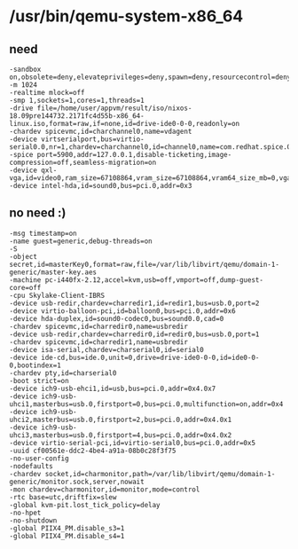 # /usr/bin/qemu-system-x86_64 

## need

    -sandbox on,obsolete=deny,elevateprivileges=deny,spawn=deny,resourcecontrol=deny
    -m 1024
    -realtime mlock=off
    -smp 1,sockets=1,cores=1,threads=1
    -drive file=/home/user/appvm/result/iso/nixos-18.09pre144732.2171fc4d55b-x86_64-linux.iso,format=raw,if=none,id=drive-ide0-0-0,readonly=on
    -chardev spicevmc,id=charchannel0,name=vdagent
    -device virtserialport,bus=virtio-serial0.0,nr=1,chardev=charchannel0,id=channel0,name=com.redhat.spice.0
    -spice port=5900,addr=127.0.0.1,disable-ticketing,image-compression=off,seamless-migration=on
    -device qxl-vga,id=video0,ram_size=67108864,vram_size=67108864,vram64_size_mb=0,vgamem_mb=16,max_outputs=1,bus=pci.0,addr=0x2
    -device intel-hda,id=sound0,bus=pci.0,addr=0x3

## no need :)

    -msg timestamp=on
    -name guest=generic,debug-threads=on 
    -S 
    -object secret,id=masterKey0,format=raw,file=/var/lib/libvirt/qemu/domain-1-generic/master-key.aes
    -machine pc-i440fx-2.12,accel=kvm,usb=off,vmport=off,dump-guest-core=off
    -cpu Skylake-Client-IBRS
    -device usb-redir,chardev=charredir1,id=redir1,bus=usb.0,port=2
    -device virtio-balloon-pci,id=balloon0,bus=pci.0,addr=0x6
    -device hda-duplex,id=sound0-codec0,bus=sound0.0,cad=0
    -chardev spicevmc,id=charredir0,name=usbredir
    -device usb-redir,chardev=charredir0,id=redir0,bus=usb.0,port=1
    -chardev spicevmc,id=charredir1,name=usbredir
    -device isa-serial,chardev=charserial0,id=serial0
    -device ide-cd,bus=ide.0,unit=0,drive=drive-ide0-0-0,id=ide0-0-0,bootindex=1
    -chardev pty,id=charserial0
    -boot strict=on
    -device ich9-usb-ehci1,id=usb,bus=pci.0,addr=0x4.0x7
    -device ich9-usb-uhci1,masterbus=usb.0,firstport=0,bus=pci.0,multifunction=on,addr=0x4
    -device ich9-usb-uhci2,masterbus=usb.0,firstport=2,bus=pci.0,addr=0x4.0x1
    -device ich9-usb-uhci3,masterbus=usb.0,firstport=4,bus=pci.0,addr=0x4.0x2
    -device virtio-serial-pci,id=virtio-serial0,bus=pci.0,addr=0x5
    -uuid cf00561e-ddc2-4be4-a91a-08b0c28f3f75
    -no-user-config
    -nodefaults
    -chardev socket,id=charmonitor,path=/var/lib/libvirt/qemu/domain-1-generic/monitor.sock,server,nowait
    -mon chardev=charmonitor,id=monitor,mode=control
    -rtc base=utc,driftfix=slew
    -global kvm-pit.lost_tick_policy=delay
    -no-hpet
    -no-shutdown
    -global PIIX4_PM.disable_s3=1
    -global PIIX4_PM.disable_s4=1

